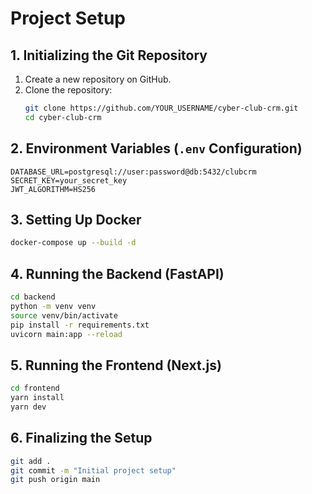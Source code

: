 # Project Setup

## **1. Initializing the Git Repository**
1. Create a new repository on GitHub.
2. Clone the repository:
   ```sh
   git clone https://github.com/YOUR_USERNAME/cyber-club-crm.git
   cd cyber-club-crm
   ```

## **2. Environment Variables (`.env` Configuration)**
```
DATABASE_URL=postgresql://user:password@db:5432/clubcrm
SECRET_KEY=your_secret_key
JWT_ALGORITHM=HS256
```

## **3. Setting Up Docker**
```sh
docker-compose up --build -d
```

## **4. Running the Backend (FastAPI)**
```sh
cd backend
python -m venv venv
source venv/bin/activate
pip install -r requirements.txt
uvicorn main:app --reload
```

## **5. Running the Frontend (Next.js)**
```sh
cd frontend
yarn install
yarn dev
```

## **6. Finalizing the Setup**
```sh
git add .
git commit -m "Initial project setup"
git push origin main
```

